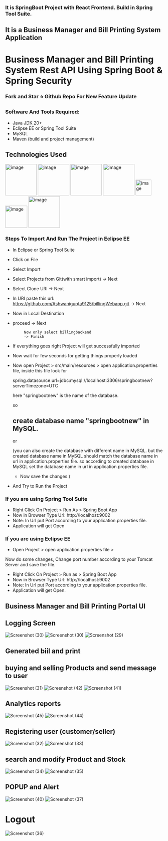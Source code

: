 ### It is SpringBoot Project with React Frontend. Build in Spring Tool Suite.
## It is a Business Manager and Bill Printing System Application
# Business Manager and Bill Printing System Rest API Using Spring Boot & Spring Security
### Fork and Star ⭐ Github Repo For New Feature Update

### Software And Tools Required:
- Java JDK 20+ 
- Eclipse EE or Spring Tool Suite
- MySQL
- Maven (build and project management)


## Technologies Used

<img src="https://github.com/abhi9720/BankingPortal-API/assets/68281476/31896d20-16d9-4fe1-a534-0490841de4b9" alt="image" height="100">
<img src="https://github.com/abhi9720/BankingPortal-API/assets/68281476/c09bc4ac-c0ca-4f7c-9c6e-8eb9818eb35b" alt="image" height="100">
<img src="https://github.com/abhi9720/BankingPortal-API/assets/68281476/78c75fff-e8a8-49c6-9897-34b08b2c9308" alt="image" height="100">
<img src="https://github.com/abhi9720/BankingPortal-API/assets/68281476/3647613e-1d6e-4bc4-98b6-2da5648659f9" alt="image" height="100">
<img src="https://github.com/abhi9720/BankingPortal-API/assets/68281476/8a5c0b00-776b-444e-bc24-36fc6bfe4c41" alt="image" height="50">
<img src="https://github.com/abhi9720/BankingPortal-API/assets/68281476/b56a7167-6a3a-49a0-8b8a-8a4e3e71a383" alt="image" height="70">
<img src="https://github.com/abhi9720/BankingPortal-API/assets/68281476/b5c86e65-cbe8-400a-afeb-895846601da7" alt="image"  height="100">


### Steps To Import And Run The Project in Eclipse EE
- In Eclipse or Spring Tool Suite
- Click on File
- Select Import
- Select Projects from Git(with smart import) -> Next
- Select Clone URI -> Next
- In URI paste this url: https://github.com/Ashwanigupta9125/billingWebapp.git
  -> Next
-  Now in Local Destination

-  proceed -> Next

            Now only select billingbackend
            -> Finish
   
-  If everything goes right Project will get successfully imported
-  Now wait for few seconds for getting things properly loaded

-  Now open Project > src/main/resources > open application.properties file,
   inside this file look for
   
   spring.datasource.url=jdbc:mysql://localhost:3306/springbootnew?serverTimezone=UTC

   here "springbootnew" is the name of the database.
   
     so

   ## create database name "springbootnew" in MySQL.

    or

   (you can also create the database with different name in MySQL. but the created database
   name in MySQL should match the database name in url in application.properties file.
   so according to created database in MySQL set the database name in url in 
   application.properties 
   file.
   - Now save the changes.)
  - And Try to Run the Project

  ### If you are using Spring Tool Suite 
 -  Right Click On Project > Run As > Spring Boot App 
 -  Now in Browser Type Url: http://localhost:9002
 -  Note: In Url put Port according to your application.properties file.
 -  Application will get Open
   
 ### If you are using Eclipse EE
 - Open Project > open application.properties file >
 
  Now do some changes, Change port number according to your Tomcat Server
  and save the file. 
  
 - Right Click On Project > Run as > Spring Boot App
 - Now in Browser Type Url: http://localhost:9002
 -  Note: In Url put Port according to your application.properties file.
 -  Application will get Open.


## Business Manager and Bill Printing Portal UI

## Logging Screen

![Screenshot (30)](https://github.com/Ashwanigupta9125/billingWebapp/assets/68058110/669cb8e4-cebc-4752-86ae-7f78195817d3)
![Screenshot (30)](https://github.com/Ashwanigupta9125/billingWebapp/assets/68058110/0eea345f-c164-4c79-9834-aa7e3691819d)
![Screenshot (29)](https://github.com/Ashwanigupta9125/billingWebapp/assets/68058110/74e316b1-3942-441f-83c5-6797ceb36914)


## Generated biil and print
## buying and selling Products and send message to user 



![Screenshot (31)](https://github.com/Ashwanigupta9125/billingWebapp/assets/68058110/ec3aa07b-c64a-4152-93ff-7a5d31ed58e5)
![Screenshot (42)](https://github.com/Ashwanigupta9125/billingWebapp/assets/68058110/5961c702-9620-44c9-868f-e3d340b1c891)
![Screenshot (41)](https://github.com/Ashwanigupta9125/billingWebapp/assets/68058110/03b94970-7e45-46c2-954a-da9140a41213)



## Analytics reports


![Screenshot (45)](https://github.com/Ashwanigupta9125/billingWebapp/assets/68058110/f9ccdae0-6b4a-4362-b31e-9c0f30642085)
![Screenshot (44)](https://github.com/Ashwanigupta9125/billingWebapp/assets/68058110/98117967-936a-4d89-ac11-4fa680501f08)




## Registering user (customer/seller) 


![Screenshot (32)](https://github.com/Ashwanigupta9125/billingWebapp/assets/68058110/2801de85-0461-44b9-9201-0eaf93cd3486)
![Screenshot (33)](https://github.com/Ashwanigupta9125/billingWebapp/assets/68058110/d570b83e-1112-4d7f-b201-7aa2027ccd6e)




## search and modify Product and Stock



![Screenshot (34)](https://github.com/Ashwanigupta9125/billingWebapp/assets/68058110/5ffa2618-013b-40c2-b271-a909651c3260)
![Screenshot (35)](https://github.com/Ashwanigupta9125/billingWebapp/assets/68058110/6fee8bee-668f-452d-bccf-0e970cd8f6a1)




## POPUP and Alert 


![Screenshot (40)](https://github.com/Ashwanigupta9125/billingWebapp/assets/68058110/13b8e51d-42bb-48a9-affe-d340320e19f8)
![Screenshot (37)](https://github.com/Ashwanigupta9125/billingWebapp/assets/68058110/bc99f051-5426-4334-bc35-216f86eb0a48)


# Logout

![Screenshot (36)](https://github.com/Ashwanigupta9125/billingWebapp/assets/68058110/b26afd27-b78b-4925-b440-18c1fee2e88a)


